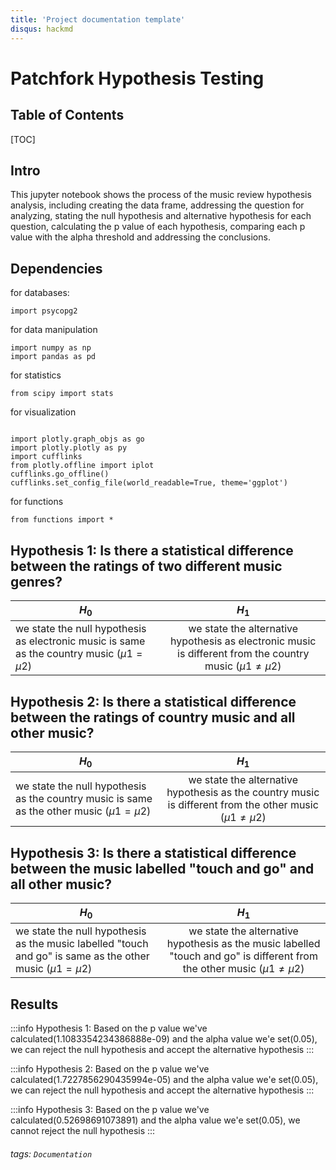 ```yaml
---
title: 'Project documentation template'
disqus: hackmd
---
```

Patchfork Hypothesis Testing
===

## Table of Contents

[TOC]

## Intro
This jupyter notebook shows the process of the music review hypothesis analysis, including creating the data frame, addressing the question for analyzing, stating the null hypothesis and alternative hypothesis for each question, calculating the p value of each hypothesis, comparing each p value with the alpha threshold and addressing the conclusions.

Dependencies
---
for databases:
```gherkin=
import psycopg2
```
for data manipulation
```gherkin=
import numpy as np
import pandas as pd
```
for statistics
```gherkin=
from scipy import stats
```
for visualization
```gherkin=

import plotly.graph_objs as go
import plotly.plotly as py
import cufflinks
from plotly.offline import iplot
cufflinks.go_offline()
cufflinks.set_config_file(world_readable=True, theme='ggplot')
```
for functions
```gherkin=
from functions import *
```

Hypothesis 1: Is there a statistical difference between the ratings of two different music genres?
---


| $H_{0}$    | $H_{1}$     |
| ------------- |:-------------:|
| we state the null hypothesis as electronic music is same as the country music ($\mu1=\mu2$)   | we state the alternative hypothesis as electronic music is different from the country music ($\mu1\neq\mu2$) |


Hypothesis 2: Is there a statistical difference between the ratings of country music and all other music?
---


| $H_{0}$    | $H_{1}$     |
| ------------- |:-------------:|
| we state the null hypothesis as the country music is same as the other music ($\mu1=\mu2$)  | we state the alternative hypothesis as the country music is different from the other music ($\mu1\neq\mu2$) |


Hypothesis 3: Is there a statistical difference between the music labelled "touch and go" and all other music?
---


| $H_{0}$    | $H_{1}$     |
| ------------- |:-------------:|
| we state the null hypothesis as the music labelled "touch and go" is same as the other music ($\mu1=\mu2$) | we state the alternative hypothesis as the music labelled "touch and go" is different from the other music ($\mu1\neq\mu2$) |





## Results

:::info
Hypothesis 1: Based on the p value we've calculated(1.1083354234386888e-09) and the alpha value we'e set(0.05), we can reject the null hypothesis and accept the alternative hypothesis
:::

:::info
Hypothesis 2: Based on the p value we've calculated(1.7227856290435994e-05) and the alpha value we'e set(0.05), we can reject the null hypothesis and accept the alternative hypothesis
:::

:::info
Hypothesis 3: Based on the p value we've calculated(0.52698691073891) and the alpha value we'e set(0.05), we cannot reject the null hypothesis
:::

###### tags: `Documentation`

